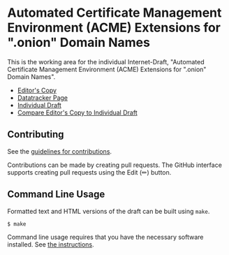 # Automated Certificate Management Environment (ACME) Extensions for ".onion" Domain Names

This is the working area for the individual Internet-Draft, "Automated Certificate Management Environment (ACME) Extensions for ".onion" Domain Names".

* [Editor's Copy](https://AS207960.github.io/acme-onion/#go.draft-misell-acme-onion.html)
* [Datatracker Page](https://datatracker.ietf.org/doc/draft-misell-acme-onion)
* [Individual Draft](https://datatracker.ietf.org/doc/html/draft-misell-acme-onion)
* [Compare Editor's Copy to Individual Draft](https://AS207960.github.io/acme-onion/#go.draft-misell-acme-onion.diff)

## Contributing

See the [guidelines for contributions](https://github.com/AS207960/acme-onion/blob/root/CONTRIBUTING.md).

Contributions can be made by creating pull requests.
The GitHub interface supports creating pull requests using the Edit (✏) button.

## Command Line Usage

Formatted text and HTML versions of the draft can be built using `make`.

```sh
$ make
```

Command line usage requires that you have the necessary software installed.
See [the instructions](https://github.com/martinthomson/i-d-template/blob/main/doc/SETUP.md).

